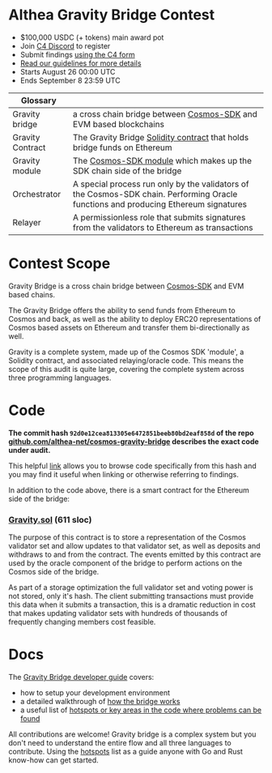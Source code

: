 # Althea Gravity Bridge Contest

- $100,000 USDC (+ tokens) main award pot
- Join [C4 Discord](https://discord.gg/EY5dvm3evD) to register
- Submit findings [using the C4 form](https://code423n4.com/2021-08-althea-gravity-bridge-contest/submit)
- [Read our guidelines for more details](https://docs.code4rena.com/roles/wardens)
- Starts August 26 00:00 UTC
- Ends September 8 23:59 UTC

| Glossary         |                                                                                                                                                                          |
| ---------------- | ------------------------------------------------------------------------------------------------------------------------------------------------------------------------ |
| Gravity bridge   | a cross chain bridge between [Cosmos-SDK](https://github.com/cosmos/cosmos-sdk/) and EVM based blockchains                                                               |
| Gravity Contract | The Gravity Bridge [Solidity contract](https://github.com/althea-net/cosmos-gravity-bridge/blob/main/solidity/contracts/Gravity.sol) that holds bridge funds on Ethereum |
| Gravity module   | The [Cosmos-SDK module](https://docs.cosmos.network/master/building-modules/intro.html) which makes up the SDK chain side of the bridge                                  |
| Orchestrator     | A special process run only by the validators of the Cosmos-SDK chain. Performing Oracle functions and producing Ethereum signatures                                      |
| Relayer          | A permissionless role that submits signatures from the validators to Ethereum as transactions                                                                            |

# Contest Scope

Gravity Bridge is a cross chain bridge between [Cosmos-SDK](https://github.com/cosmos/cosmos-sdk/) and EVM based chains.

The Gravity Bridge offers the ability to send funds from Ethereum to Cosmos and back, as well as the ability to deploy ERC20 representations of Cosmos based assets on Ethereum and transfer them bi-directionally as well.

Gravity is a complete system, made up of the Cosmos SDK 'module', a Solidity contract, and associated relaying/oracle code. This means the scope of this audit is quite large, covering the complete system across three programming languages.

# Code

**The commit hash `92d0e12cea813305e6472851beeb80bd2eaf858d` of the repo [github.com/althea-net/cosmos-gravity-bridge](https://github.com/althea-net/cosmos-gravity-bridge/) describes the exact code under audit.**

This helpful [link](https://github.com/althea-net/cosmos-gravity-bridge/tree/92d0e12cea813305e6472851beeb80bd2eaf858d) allows you to browse code specifically from this hash and you may find it useful when linking or otherwise referring to findings.

In addition to the code above, there is a smart contract for the Ethereum side of the bridge:

### [Gravity.sol](https://github.com/althea-net/cosmos-gravity-bridge/blob/92d0e12cea813305e6472851beeb80bd2eaf858d/solidity/contracts/Gravity.sol) (611 sloc)

The purpose of this contract is to store a representation of the Cosmos validator set and allow updates to that validator set, as well as deposits and withdraws to and from the contract. The events emitted by this contract are used by the oracle component of the bridge to perform actions on the Cosmos side of the bridge.

As part of a storage optimization the full validator set and voting power is not stored, only it's hash. The client submitting transactions must provide this data when it submits a transaction, this is a dramatic reduction in cost that makes updating validator sets with hundreds of thousands of frequently changing members cost feasible.

# Docs

The [Gravity Bridge developer guide](https://github.com/althea-net/cosmos-gravity-bridge/tree/92d0e12cea813305e6472851beeb80bd2eaf858d#developer-guide) covers:

- how to setup your development environment
- a detailed walkthrough of [how the bridge works](https://github.com/althea-net/cosmos-gravity-bridge/blob/92d0e12cea813305e6472851beeb80bd2eaf858d/docs/developer/code-structure.md)
- a useful list of [hotspots or key areas in the code where problems can be found](https://github.com/althea-net/cosmos-gravity-bridge/blob/92d0e12cea813305e6472851beeb80bd2eaf858d/docs/developer/hotspots.md)

All contributions are welcome! Gravity bridge is a complex system but you don't need to understand the entire flow and all three languages to contribute. Using the [hotspots](https://github.com/althea-net/cosmos-gravity-bridge/blob/92d0e12cea813305e6472851beeb80bd2eaf858d/docs/developer/hotspots.md) list as a guide anyone with Go and Rust know-how can get started.
